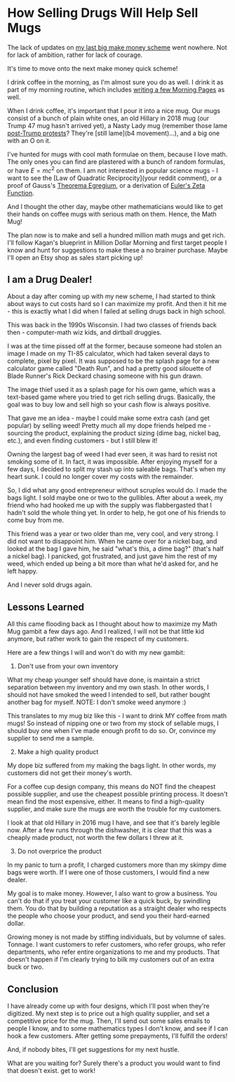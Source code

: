 How Selling Drugs Will Help Sell Mugs
=====================================

The lack of updates on [my last big make money scheme](LINK) went nowhere.  Not for lack of ambition, rather for lack of courage.

It's time to move onto the next make money quick scheme!

I drink coffee in the morning, as I'm almost sure you do as well.  I drink it as part of my morning routine, which includes [writing a few Morning Pages](LINK) as well.

When I drink coffee, it's important that I pour it into a nice mug.  Our mugs consist of a bunch of plain white ones, an old Hillary in 2018 mug (our Trump 47 mug hasn't arrived yet), a Nasty Lady mug (remember those lame [post-Trump protests](LINK)?  They're [still lame](b4 movement)...), and a big one with an O on it.

I've hunted for mugs with cool math formulae on them, because I love math.  The only ones you can find are plastered with a bunch of random formulas, or have $E=mc^2$ on them.  I am not interested in popular science mugs - I want to see the [Law of Quadratic Reciprocity](your reddit comment), or a proof of Gauss's [Theorema Egregium](LINK), or a derivation of [Euler's Zeta Function](LINK).

And I thought the other day, maybe other mathematicians would like to get their hands on coffee mugs with serious math on them.  Hence, the Math Mug!

The plan now is to make and sell a hundred million math mugs and get rich.  I'll follow Kagan's blueprint in Million Dollar Morning and first target people I know and hunt for suggestions to make these a no brainer purchase.  Maybe I'll open an Etsy shop as sales start picking up!

## I am a Drug Dealer!

About a day after coming up with my new scheme, I had started to think about ways to cut costs hard so I can maximize my profit.  And then it hit me - this is exactly what I did when I failed at selling drugs back in high school.

This was back in the 1990s Wisconsin.  I had two classes of friends back then - computer-math wiz kids, and dirtball druggies.

I was at the time pissed off at the former, because someone had stolen an image I made on my TI-85 calculator, which had taken several days to complete, pixel by pixel.  It was supposed to be the splash page for a new calculator game called "Death Run", and had a pretty good silouette of Blade Runner's Rick Deckard chasing someone with his gun drawn.

The image thief used it as a splash page for his own game, which was a text-based game where you tried to get rich selling drugs.  Basically, the goal was to buy low and sell high so your cash flow is always positive.

That gave me an idea - maybe I could make some extra cash (and get popular) by selling weed!  Pretty much all my dope friends helped me - sourcing the product, explaining the product sizing (dime bag, nickel bag, etc.), and even finding customers - but I still blew it!

Owning the largest bag of weed I had ever seen, it was hard to resist not smoking some of it.  In fact, it was impossible.  After enjoying myself for a few days, I decided to split my stash up into saleable bags.  That's when my heart sunk.  I could no longer cover my costs with the remainder.

So, I did what any good entrepreneur without scruples would do.  I made the bags light.  I sold maybe one or two to the gullibles.  After about a week, my friend who had hooked me up with the supply was flabbergasted that I hadn't sold the whole thing yet.  In order to help, he got one of his friends to come buy from me.

This friend was a year or two older than me, very cool, and very strong.  I did not want to disappoint him.  When he came over for a nickel bag, and looked at the bag I gave him, he said "what's this, a dime bag?" (that's half a nickel bag).  I panicked, got frustrated, and just gave him the rest of my weed, which ended up being a bit more than what he'd asked for, and he left happy.

And I never sold drugs again.

## Lessons Learned

All this came flooding back as I thought about how to maximize my Math Mug gambit a few days ago.  And I realized, I will not be that little kid anymore, but rather work to gain the respect of my customers.

Here are a few things I will and won't do with my new gambit:

1. Don't use from your own inventory

What my cheap younger self should have done, is maintain a strict separation between my inventory and my own stash.  In other words, I should not have smoked the weed I intended to sell, but rather bought another bag for myself.  NOTE:  I don't smoke weed anymore :)

This translates to my mug biz like this - I want to drink MY coffee from math mugs!  So instead of nipping one or two from my stock of sellable mugs, I should buy one when I've made enough profit to do so.  Or, convince my supplier to send me a sample.

2. Make a high quality product

My dope biz suffered from my making the bags light.  In other words, my customers did not get their money's worth.

For a coffee cup design company, this means do NOT find the cheapest possible supplier, and use the cheapest possible printing process.  It doesn't mean find the most expensive, either.  It means to find a high-quality supplier, and make sure the mugs are worth the trouble for my customers.

I look at that old Hillary in 2016 mug I have, and see that it's barely legible now.  After a few runs through the dishwasher, it is clear that this was a cheaply made product, not worth the few dollars I threw at it.

3. Do not overprice the product

In my panic to turn a profit, I charged customers more than my skimpy dime bags were worth.  If I were one of those customers, I would find a new dealer.

My goal is to make money.  However, I also want to grow a business.  You can't do that if you treat your customer like a quick buck, by swindling them.  You do that by building a reputation as a straight dealer who respects the people who choose your product, and send you their hard-earned dollar.

Growing money is not made by stiffing individuals, but by volumne of sales.  Tonnage.  I want customers to refer customers, who refer groups, who refer departments, who refer entire organizations to me and my products.  That doesn't happen if I'm clearly trying to bilk my customers out of an extra buck or two.

## Conclusion

I have already come up with four designs, which I'll post when they're digitized.  My next step is to price out a high quality supplier, and set a competitive price for the mug.  Then, I'll send out some sales emails to people I know, and to some mathematics types I don't know, and see if I can hook a few customers.  After getting some prepayments, I'll fulfill the orders!

And, if nobody bites, I'll get suggestions for my next hustle.

What are you waiting for?  Surely there's a product you would want to find that doesn't exist.  get to work!
